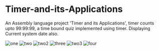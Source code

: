 # Timer-and-its-Applications
An Assembly language project 'Timer and its Applications', timer counts upto 99:99:99, a time bound quiz implemented using timer.
Displaying Current system date also.

![one](https://user-images.githubusercontent.com/79749919/147816593-eb895926-55db-424a-b58d-244db6f1bcfb.PNG)
![two](https://user-images.githubusercontent.com/79749919/147816596-481c9dfe-e363-4b87-bcce-210910b6e71f.PNG)
![two2](https://user-images.githubusercontent.com/79749919/147816836-324dca25-81ea-4eb1-9b8f-d85aee5dffb3.PNG)
![three](https://user-images.githubusercontent.com/79749919/147816594-66883870-419c-40ce-9e6a-f0602e829795.PNG)
![two3](https://user-images.githubusercontent.com/79749919/147816947-6055bcc5-92f9-490e-8667-ed5423e63fbb.PNG)
![four](https://user-images.githubusercontent.com/79749919/147816589-5af26cee-e3c1-45bb-82a5-e6dedde89ca9.PNG)

